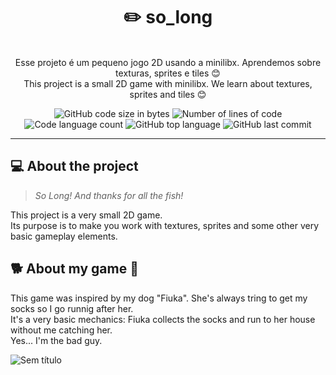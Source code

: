 <h1 align="center">
	✏️ so_long
</h1>

<p align="center"><br>
Esse projeto é um pequeno jogo 2D usando a minilibx. Aprendemos sobre texturas, sprites e tiles 😊<br>
This project is a small 2D game with minilibx. We learn about textures, sprites and tiles 😊<br>
</p>

<p align="center">
	<img alt="GitHub code size in bytes" src="https://img.shields.io/github/languages/code-size/rafaelabdm/so_long?color=lightblue" />
	<img alt="Number of lines of code" src="https://img.shields.io/tokei/lines/github/rafaelabdm/so_long?color=critical" />
	<img alt="Code language count" src="https://img.shields.io/github/languages/count/rafaelabdm/so_long?color=yellow" />
	<img alt="GitHub top language" src="https://img.shields.io/github/languages/top/rafaelabdm/so_long?color=blue" />
	<img alt="GitHub last commit" src="https://img.shields.io/github/last-commit/rafaelabdm/so_long?color=green" />
</p>

---

<h2>💻 About the project</h2>

> _So Long! And thanks for all the fish!_
<p>
This project is a very small 2D game.<br>
Its purpose is to make you work with textures, sprites and some other very basic gameplay elements.<br>
</p>

<h2>🐕 About my game 🧦</h2>

<p>
This game was inspired by my dog "Fiuka". She's always tring to get my socks so I go runnig after her.<br>
It's a very basic mechanics: Fiuka collects the socks and run to her house without me catching her.<br>
Yes... I'm the bad guy.<br>
</p>

![Sem título](https://user-images.githubusercontent.com/102771790/184930604-dd0f4972-49e6-4681-b8b9-16aa47c362a9.png)
